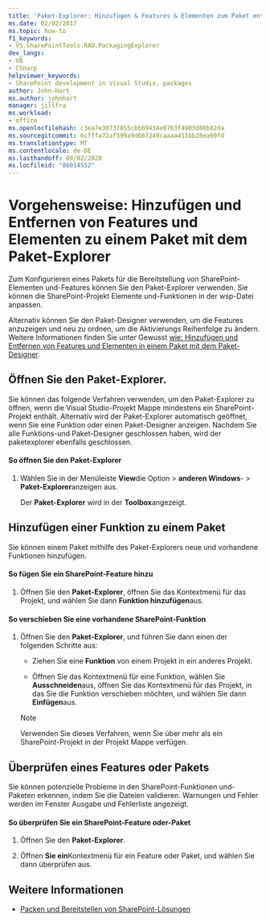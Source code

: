 ```yaml
---
title: 'Paket-Explorer: Hinzufügen & Features & Elementen zum Paket entfernen'
ms.date: 02/02/2017
ms.topic: how-to
f1_keywords:
- VS.SharePointTools.RAD.PackagingExplorer
dev_langs:
- VB
- CSharp
helpviewer_keywords:
- SharePoint development in Visual Studio, packages
author: John-Hart
ms.author: johnhart
manager: jillfra
ms.workload:
- office
ms.openlocfilehash: c3ea7e30737855cbbb9434e8763f4903d80b82da
ms.sourcegitcommit: 6cfffa72af599a9d667249caaaa411bb28ea69fd
ms.translationtype: MT
ms.contentlocale: de-DE
ms.lasthandoff: 09/02/2020
ms.locfileid: "86014552"
---
```

# <a name="how-to-add-and-remove-features-and-items-to-a-package-by-using-the-packaging-explorer"></a>Vorgehensweise: Hinzufügen und Entfernen von Features und Elementen zu einem Paket mit dem Paket-Explorer
  Zum Konfigurieren eines Pakets für die Bereitstellung von SharePoint-Elementen und-Features können Sie den Paket-Explorer verwenden. Sie können die SharePoint-Projekt Elemente und-Funktionen in der wsp-Datei anpassen.

 Alternativ können Sie den Paket-Designer verwenden, um die Features anzuzeigen und neu zu ordnen, um die Aktivierungs Reihenfolge zu ändern. Weitere Informationen finden Sie unter Gewusst [wie: Hinzufügen und Entfernen von Features und Elementen in einem Paket mit dem Paket-Designer](../sharepoint/how-to-add-and-remove-features-and-items-to-a-package-by-using-the-package-designer.md).

## <a name="open-the-packaging-explorer"></a>Öffnen Sie den Paket-Explorer.
 Sie können das folgende Verfahren verwenden, um den Paket-Explorer zu öffnen, wenn die Visual Studio-Projekt Mappe mindestens ein SharePoint-Projekt enthält. Alternativ wird der Paket-Explorer automatisch geöffnet, wenn Sie eine Funktion oder einen Paket-Designer anzeigen. Nachdem Sie alle Funktions-und Paket-Designer geschlossen haben, wird der paketexplorer ebenfalls geschlossen.

#### <a name="to-open-the-packaging-explorer"></a>So öffnen Sie den Paket-Explorer

1. Wählen Sie in der Menüleiste **View**die Option  >  **anderen Windows**-  >  **Paket-Explorer**anzeigen aus.

     Der **Paket-Explorer** wird in der **Toolbox**angezeigt.

## <a name="adding-a-feature-to-a-package"></a>Hinzufügen einer Funktion zu einem Paket
 Sie können einem Paket mithilfe des Paket-Explorers neue und vorhandene Funktionen hinzufügen.

#### <a name="to-add-a-sharepoint-feature"></a>So fügen Sie ein SharePoint-Feature hinzu

1. Öffnen Sie den **Paket-Explorer**, öffnen Sie das Kontextmenü für das Projekt, und wählen Sie dann **Funktion hinzufügen**aus.

#### <a name="to-move-an-existing-sharepoint-feature"></a>So verschieben Sie eine vorhandene SharePoint-Funktion

1. Öffnen Sie den **Paket-Explorer**, und führen Sie dann einen der folgenden Schritte aus:

    - Ziehen Sie eine **Funktion** von einem Projekt in ein anderes Projekt.

    - Öffnen Sie das Kontextmenü für eine Funktion, wählen Sie **Ausschneiden**aus, öffnen Sie das Kontextmenü für das Projekt, in das Sie die Funktion verschieben möchten, und wählen Sie dann **Einfügen**aus.

    > [!NOTE]
    > Verwenden Sie dieses Verfahren, wenn Sie über mehr als ein SharePoint-Projekt in der Projekt Mappe verfügen.

## <a name="validate-a-feature-or-package"></a>Überprüfen eines Features oder Pakets
 Sie können potenzielle Probleme in den SharePoint-Funktionen und-Paketen erkennen, indem Sie die Dateien validieren. Warnungen und Fehler werden im Fenster Ausgabe und Fehlerliste angezeigt.

#### <a name="to-validate-a-sharepoint-feature-or-package"></a>So überprüfen Sie ein SharePoint-Feature oder-Paket

1. Öffnen Sie den **Paket-Explorer**.

2. Öffnen **Sie ein**Kontextmenü für ein Feature oder Paket, und wählen Sie dann überprüfen aus.

## <a name="see-also"></a>Weitere Informationen
- [Packen und Bereitstellen von SharePoint-Lösungen](../sharepoint/packaging-and-deploying-sharepoint-solutions.md)

